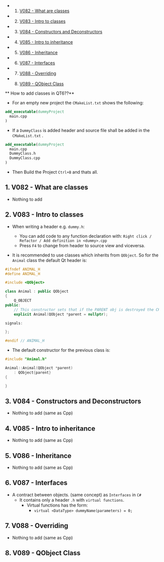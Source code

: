 <!-- vscode-markdown-toc -->
* 1. [V082 - What are classes](#V082-Whatareclasses)
* 2. [V083 - Intro to classes](#V083-Introtoclasses)
* 3. [V084 - Constructors and Deconstructors](#V084-ConstructorsandDeconstructors)
* 4. [V085 - Intro to inheritance](#V085-Introtoinheritance)
* 5. [V086 - Inheritance](#V086-Inheritance)
* 6. [V087 - Interfaces](#V087-Interfaces)
* 7. [V088 - Overriding](#V088-Overriding)
* 8. [V089 - QObject Class](#V089-QObjectClass)

<!-- vscode-markdown-toc-config
	numbering=true
	autoSave=true
	/vscode-markdown-toc-config -->
<!-- /vscode-markdown-toc -->

** How to add classes in QT6??**
- For an empty new project the `CMakeList.txt` shows the following:

``` cmake
add_executable(dummyProject
  main.cpp  
)
```
- If a `DummyClass` is added header and source file shall be added in the `CMakeList.txt` .
``` cmake
add_executable(dummyProject
  main.cpp  
  DummyClass.h
  DummyClass.cpp
)
```
- Then Build the Project `Ctrl+B` and thats all.

##  1. <a name='V082-Whatareclasses'></a>V082 - What are classes
- Nothing to add
##  2. <a name='V083-Introtoclasses'></a>V083 - Intro to classes
- When writing a header e.g. `dummy.h`:
  - You can add code to any function declaration with: `Right click / Refactor / Add definition in <dummy>.cpp`
  - Press `F4` to change from header to source view and viceversa.

- It is recommended to use classes which inherits from `QObject`. So for the `Animal` class the default Qt header is:

``` cpp 
#ifndef ANIMAL_H
#define ANIMAL_H

#include <QObject>

class Animal : public QObject
{    
    Q_OBJECT
public:
    // This constructor sets that if the PARENT obj is destroyed the CHILD object is also destroyed.
    explicit Animal(QObject *parent = nullptr);

signals:

};

#endif // ANIMAL_H
```

- The default constructor for the previous class is:

``` cpp
#include "Animal.h"

Animal::Animal(QObject *parent)
    : QObject{parent}
{

}
```

##  3. <a name='V084-ConstructorsandDeconstructors'></a>V084 - Constructors and Deconstructors
- Nothing to add (same as Cpp)

##  4. <a name='V085-Introtoinheritance'></a>V085 - Intro to inheritance
- Nothing to add (same as Cpp)

##  5. <a name='V086-Inheritance'></a>V086 - Inheritance
- Nothing to add (same as Cpp)

##  6. <a name='V087-Interfaces'></a>V087 - Interfaces
- A contract between objects. (same concept) as `Interfaces` in `C#` 
  - It contains only a header `.h` with `virtual functions`.
    - Virtual functions has the form:
      - `virtual <DataType> dummyName(parameters) = 0;`


##  7. <a name='V088-Overriding'></a>V088 - Overriding
- Nothing to add (same as Cpp)

##  8. <a name='V089-QObjectClass'></a>V089 - QObject Class

